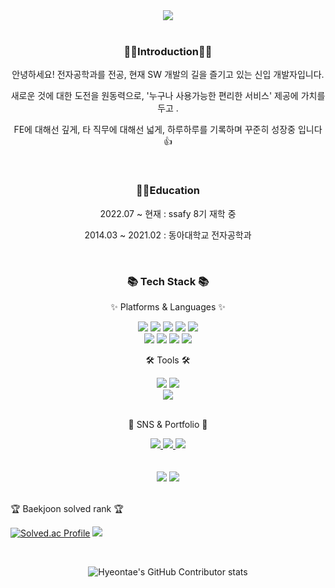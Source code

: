 <div align=center>
	<img src="https://capsule-render.vercel.app/api?type=waving&color=auto&height=200&section=header&text=HyeonTae's%20Github!&fontSize=90" />	
</div>
<br>
<div align=center>
	<h3>👨‍💻Introduction👨‍💻</h3>
	<p> 안녕하세요! 전자공학과를 전공, 현재 SW 개발의 길을 즐기고 있는 신입 개발자입니다.</p>
	<p> 새로운 것에 대한 도전을 원동력으로, '누구나 사용가능한 편리한 서비스' 제공에 가치를 두고 .</p>
	<p> FE에 대해선 깊게, 타 직무에 대해선 넓게, 하루하루를 기록하며 꾸준히 성장중 입니다👍</p>
</div>
<br>
<div align=center>
	<h3>👨‍🎓Education</h3>
	<p>2022.07 ~ 현재 : ssafy 8기 재학 중</p>
	<p>2014.03 ~ 2021.02 : 동아대학교 전자공학과</p>
</div>
<br>
<div align=center>
	<h3>📚 Tech Stack 📚</h3>
	<p>✨ Platforms & Languages ✨</p>
</div>
<div align="center">
	<img src="https://img.shields.io/badge/Python-007396?style=flat&logo=Python&logoColor=white" />
	<img src="https://img.shields.io/badge/HTML5-E34F26?style=flat&logo=HTML5&logoColor=white" />
	<img src="https://img.shields.io/badge/CSS3-1572B6?style=flat&logo=CSS3&logoColor=white" />
	<img src="https://img.shields.io/badge/JavaScript-F7DF1E?style=flat&logo=JavaScript&logoColor=white" />
	<img src="https://img.shields.io/badge/TypeScript-0769AD?style=flat&logo=TypeScript&logoColor=white" />
	<br>
	<img src="https://img.shields.io/badge/Django-6DB33F?style=flat&logo=Django&logoColor=white" />
	<img src="https://img.shields.io/badge/React-7952B3?style=flat&logo=React&logoColor=white" />
	<img src="https://img.shields.io/badge/Vue.js-43B02A?style=flat&logo=Vue.js&logoColor=white" />
	<img src="https://img.shields.io/badge/Flutter-000000?style=flat&logo=Flutter&logoColor=white" />
	<br>

</div>
<div align=center>
	<p>🛠 Tools 🛠</p>
</div>
<div align=center>
	<img src="https://img.shields.io/badge/Jira-2C2255?style=flat&logo=Jira&logoColor=white" />
	<img src="https://img.shields.io/badge/Visual%20Studio%20Code-007ACC?style=flat&logo=VisualStudioCode&logoColor=white" />
	<br>
	<img src="https://img.shields.io/badge/GitHub-181717?style=flat&logo=GitHub&logoColor=white" />
</div>
<br>
<div align=center>
	<p>🎨 SNS & Portfolio 🎨</p>
</div>
<div align=center>
	<a href="https://www.notion.so/cheon2308/s-8f650b782d5f4c7ea31d26102c3d17ce?pvs=4">
		<img src="https://img.shields.io/badge/Portfolio-FF3633?style=flat&logo=Micro.blog&logoColor=white" />
	</a>
	<a href="https://cheon2308.tistory.com">
		<img src="https://img.shields.io/badge/Blog-FF9800?style=flat&logo=Blogger&logoColor=white" />
	</a>
	<a href="mailto:cjsgusxo95@yermi.co.kr">
		<img src="https://img.shields.io/badge/Mail-30B980?style=flat&logo=Gmail&logoColor=white" />
	</a>
	
</div>
<br>
<div align=center>	
<br>
<img src="https://github-readme-stats.vercel.app/api/top-langs/?username=cheon2308&layout=compact">
<img src="https://github-readme-stats.vercel.app/api?username=cheon2308&show_icons=true">
</div>
<br>
<p>🏆 Baekjoon solved rank 🏆</p>
	
[![Solved.ac Profile](http://mazassumnida.wtf/api/v2/generate_badge?boj=cjsgusxo95)](https://solved.ac/cjsgusxo95)
<img src="http://mazandi.herokuapp.com/api?handle={cjsgusxo95}&theme=warm"/>
	
<div align=center>
<br>

![Hyeontae's GitHub Contributor stats](https://github-contributor-stats.vercel.app/api?username=cheon2308)
</div>
<br>

</div>
